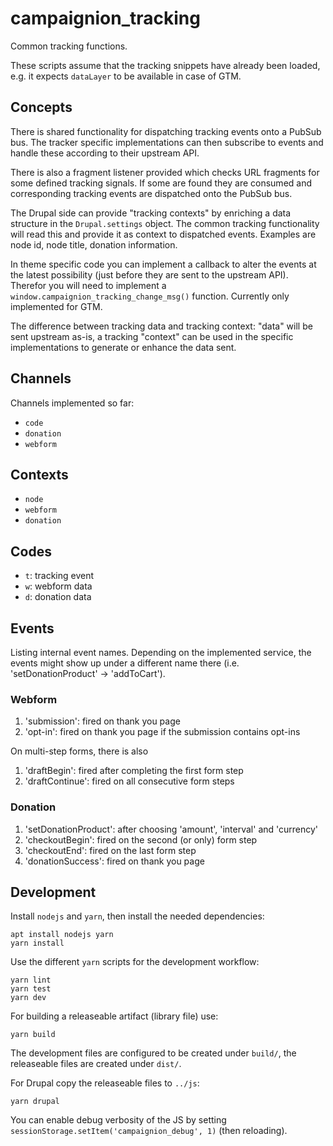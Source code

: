 # campaignion_tracking

Common tracking functions.

These scripts assume that the tracking snippets have already been loaded,
e.g. it expects `dataLayer` to be available in case of GTM.

## Concepts

There is shared functionality for dispatching tracking events onto a PubSub bus.
The tracker specific implementations can then subscribe to events and handle
these according to their upstream API.

There is also a fragment listener provided which checks URL fragments for
some defined tracking signals. If some are found they are consumed and
corresponding tracking events are dispatched onto the PubSub bus.

The Drupal side can provide "tracking contexts" by enriching a data
structure in the `Drupal.settings` object. The common tracking functionality
will read this and provide it as context to dispatched events.
Examples are node id, node title, donation information.

In theme specific code you can implement a callback to alter the events at
the latest possibility (just before they are sent to the upstream API).
Therefor you will need to implement a
`window.campaignion_tracking_change_msg()` function.
Currently only implemented for GTM.

The difference between tracking data and tracking context:
"data" will be sent upstream as-is, a tracking "context" can be used in the
specific implementations to generate or enhance the data sent.

## Channels

Channels implemented so far:

- `code`
- `donation`
- `webform`

## Contexts

- `node`
- `webform`
- `donation`

## Codes

- `t`: tracking event
- `w`: webform data
- `d`: donation data

## Events

Listing internal event names. Depending on the implemented service, the events
might show up under a different name there (i.e. 'setDonationProduct' → 'addToCart').

### Webform

1. 'submission': fired on thank you page
2. 'opt-in': fired on thank you page if the submission contains opt-ins

On multi-step forms, there is also

1. 'draftBegin': fired after completing the first form step
2. 'draftContinue': fired on all consecutive form steps

### Donation

1. 'setDonationProduct': after choosing 'amount', 'interval' and 'currency'
2. 'checkoutBegin': fired on the second (or only) form step
3. 'checkoutEnd': fired on the last form step
4. 'donationSuccess': fired on thank you page

## Development

Install `nodejs` and `yarn`, then install the needed dependencies:

    apt install nodejs yarn
    yarn install

Use the different `yarn` scripts for the development workflow:

    yarn lint
    yarn test
    yarn dev

For building a releaseable artifact (library file) use:

    yarn build

The development files are configured to be created under `build/`, the
releaseable files are created under `dist/`.

For Drupal copy the releaseable files to `../js`:

    yarn drupal

You can enable debug verbosity of the JS by setting
`sessionStorage.setItem('campaignion_debug', 1)` (then reloading).
